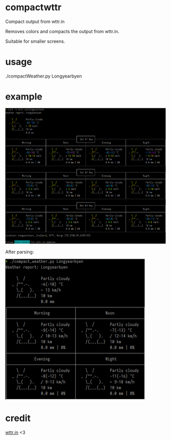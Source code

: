 # compactwttr
Compact output from wttr.in

Removes colors and compacts the output from wttr.in.

Suitable for smaller screens.

# usage
./compactWeather.py Longyearbyen

# example
![Before](/images/wttr.png "before")

After parsing:

![After](/images/wttrcompact.png "before")

# credit
[wttr.in](https://github.com/chubin/wttr.in) <3
